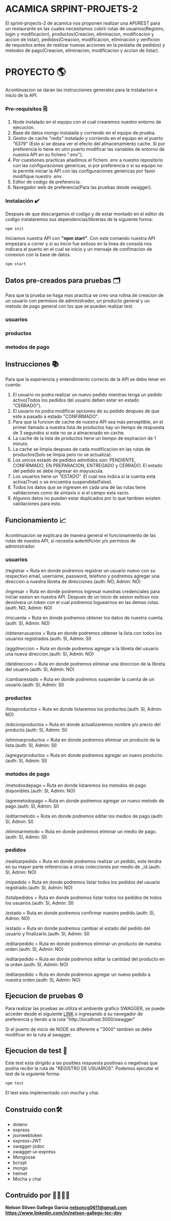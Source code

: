 # ACAMICA SRPINT-PROJETS-2

El sprint-projects-2 de acamica nos proponen realizar una API/REST para un restaurante en las cuales necesitamos cubrir rutas de usuarios(Registro, login y modificacion), productos(Creacion, eliminacion, modificacion y accion de listar), pedidos(Creacion, modificacion, eliminacion y verificion de requisitos antes de realizar nuevas acciones en la pestaña de pedidos) y metodos de pago(Creacion, eliminacion, modificacion y accion de listar).

# PROYECTO 🌎

Acontinuacion se daran las instrucciones generales para la instalacion e inicio de la API.

### Pre-requisitos 🗒️

 1. Node instalado en el equipo con el cual crearemos nuestro entorno de ejecucion.
 2. Base de datos mongo instalada y corriendo en el equipo de prueba.
 3. Gestor de cache "redis" instalado y corriendo en el equipo en el puerto "6379" (Esto si se desea ver el efecto del almacenamiento cache. Si por preferencia lo tiene en otro puerto modificar las variables de entorno de nuestra API en su fichero ".env").
 4. Por cuestiones practicas añadimos el fichero .env a nuestro repositorio con las configuraciones genericas, si por preferencia o si su equipo no le permite iniciar la API con las configuraciones genericas por favor modifique nuestro .env.
 5. Editor de codigo de preferencia.
 6. Navegador web de preferencia(Para las pruebas desde swagger).

 ### Instalación ✔️
Despues de que descargamos el codigo y de estar montado en el editor de codigo instalaremos sus dependencias/librerias de la siguiente forma:
	
    npm init

Iniciamos nuestra API con **"npm start"**. Con este comando nuestra API empezara a correr y si su inicio fue exitoso en la linea de consola nos indicara el puerto en el cual se inicio y un mensaje de confimacion de conexion con la base de datos.

    npm start

## Datos pre-creados para pruebas 🗂️

Para que la prueba se haga mas practica se creo una rutina de creacion de un usuario con permisos de administrador, un producto general y un metodo de pago general con los que se pueden realizar test.

### usuarios

### productos

### metodos de pago

## Instrucciones 📚

Para que la experiencia y entendimiento correcto de la API se debe tener en cuenta:

1. El usuario no podra realizar un nuevo pedido mientras tenga un pedido activo(Todos los pedidos del usuario deben estar en estado "CERRADO").
2. El usuario no podra modificar opciones de su pedido despues de que este a pasado a estado "CONFIRMADO".
3. Para que la funcion de cache de nuestra API sea más perseptible, en el primer llamado a nuestra lista de productos hay un tiempo de respuesta de 3 segundos si este no se a almacenado en cache.
4. La cache de la lista de productos tiene un tiempo de expiracion de 1 minuto.
5. La cache se limpia despues de cada modificacion en las rutas de productos(Solo se limpia pero no se actualiza).
6. Los unicos estado de pedidos admitidos son: PENDIENTE, CONFIRMADO, EN PREPARACION, ENTREGADO y CERRADO. El estado del pedido se debe ingresar en mayuscula.
7. Los usuarios tiene un "ESTADO". El cual nos indica si la cuenta esta activa(True) o se encuentra suspendida(False).
8. Todos los datos que se ingresen en cada una de las rutas tiene validaciones como de sintaxis o si el campo esta vacio.
9. Algunos datos no pueden estar duplicados por lo que tambien existen validaciones para esto.

## Funcionamiento 📈

Acontinuacion se explicara de manera general el funcionamiento de las rutas de nuestra API, si necesita autentifición y/o permisos de administrador.

### usuarios

/registrar = Ruta en donde podremos registrar un usuario nuevo con su respectivo email, username, password, telefono y podremos agregar una direccion a nuestra libreta de direcciones.(auth: NO, Admin: NO)

/ingresar = Ruta en donde podremos ingresar nuestras credenciales para iniciar sesion en nuestra API. Despues de un inicio de sesion exitoso nos devolvera un token con el cual podremos loguearnos en las demas rutas.(auth: NO, Admin: NO)

/micuenta = Ruta en donde podremos obtener los datos de nuestra cuenta.(auth: SI, Admin: NO)

/obtenerusuarios = Ruta en donde podremos obtener la lista con todos los usuarios registrados.(auth: SI, Admin: SI)

/aggdireccion = Ruta en donde podremos agregar a la libreta del usuario una nueva direccion.(auth: SI, Admin: NO)

/deldireccion = Ruta en donde podremos eliminar una direccion de la libreta del usuario.(auth: SI, Admin: NO)

/cambiarestado = Ruta en donde podremos suspender la cuenta de un usuario.(auth: SI, Admin: SI)

### productos

/listaproductos = Ruta en donde listaremos los productos.(auth: SI, Admin: NO)

/edicionproductos = Ruta en donde actualizaremos nombre y/o precio del producto.(auth: SI, Admin: SI)

/eliminarproductos = Ruta en donde podremos eliminar un producto de la lista.(auth: SI, Admin: SI)

/agregarproductos = Ruta en donde podremos agregar un nuevo producto.(auth: SI, Admin: SI)

### metodos de pago

/metodosdepago = Ruta en donde listaremos los metodos de pago disponibles.(auth: SI, Admin: NO)

/agremetodopago = Ruta en donde podremos agregar un nuevo metodo de pago.(auth: SI, Admin: SI)

/editarmetodo = Ruta en donde podremos editar los medios de pago.(auth: SI, Admin: SI)

/eliminarmetodo = Ruta en donde podremos eliminar un medio de pago.(auth: SI, Admin: SI)

### pedidos

/realizarpedido = Ruta en donde podremos realizar un pedido, este tendra en su mayor parte referencias a otras colecciones por medio de _id.(auth: SI, Admin: NO)

/mipedido = Ruta en donde podremos listar todos los pedidos del usuario registrado.(auth: SI, Admin: NO)

/totalpedidos = Ruta en donde podremos listar todos los pedidos de todos los usuarios.(auth: SI, Admin: SI)

/estado = Ruta en donde podremos confirmar nuestro pedido.(auth: SI, Admin: NO)

/estado = Ruta en donde podremos cambiar el estado del pedido del usuario y finalizarlo.(auth: SI, Admin: SI)

/editarpedido = Ruta en donde podremos eliminar un producto de nuestra orden.(auth: SI, Admin: NO)

/editarpedido = Ruta en donde podremos editar la cantidad del producto en la orden.(auth: SI, Admin: NO)

/editarpedido = Ruta en donde podremos agregar un nuevo pedido a nuestra orden.(auth: SI, Admin: NO)

## Ejecucion de pruebas ⚙️

Para realizar las pruebas se utiliza el ambiente grafico SWAGGER, se puede acceder desde el siguiente [LINK](http://localhost:3000/swagger) o ingresando a su navegador de preferencia y llendo a la ruta "http://localhost:3000/swagger"

Si el puerto de inicio de NODE es diferente a "3000" tambien se debe modificar en la ruta al swagger.

## Ejecucion de test 🧪

Este test esta dirigido a las posibles respuesta positivas o negativas que podria recibir la ruta de "REGISTRO DE USUARIOS". 
Podemos ejecutar el test de la siguiente forma:

    npm test

 El test esta implementado con mocha y chai.

## Construido con🛠️
- dotenv
- express
- jsonwebtoken
- express-JWT
- swagger-jsdoc
- swagger-ui-express
- Mongoose
- bcrypt
- mongo
- helmet
- Mocha y chai

## Contruido por 👨‍💻👨‍🍳

**Nelson Stiven Gallego Garcia**
**nelsoncg0611@gmail.com**
**https://www.linkedin.com/in/nelson-gallego-tec-dev**
